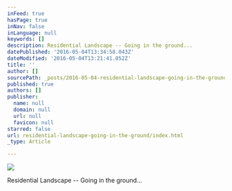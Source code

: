 ```yaml
---
inFeed: true
hasPage: true
inNav: false
inLanguage: null
keywords: []
description: Residential Landscape -- Going in the ground...
datePublished: '2016-05-04T13:34:58.043Z'
dateModified: '2016-05-04T13:21:41.052Z'
title: ''
author: []
sourcePath: _posts/2016-05-04-residential-landscape-going-in-the-ground.md
published: true
authors: []
publisher:
  name: null
  domain: null
  url: null
  favicon: null
starred: false
url: residential-landscape-going-in-the-ground/index.html
_type: Article

---
```

![](https://the-grid-user-content.s3-us-west-2.amazonaws.com/1a06639d-d779-4b84-83bf-905b5e7e3ea1.jpg)

Residential Landscape -- Going in the ground...